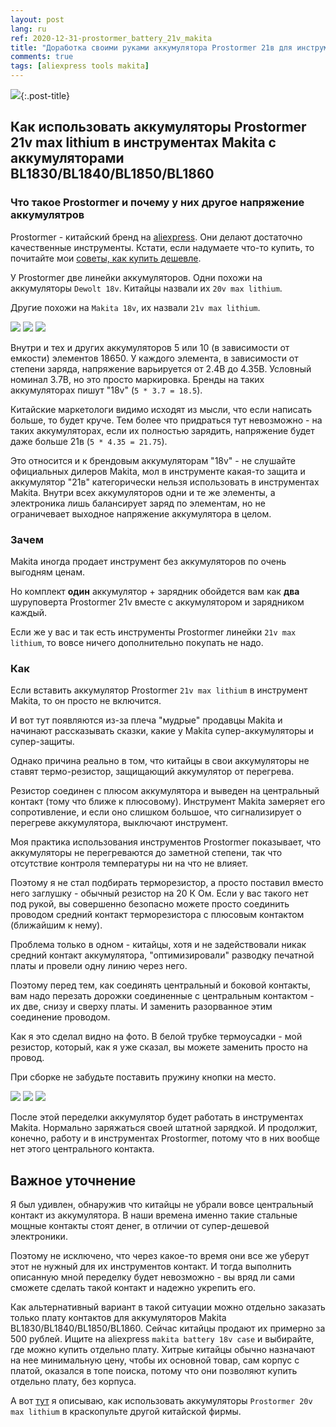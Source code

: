 ```yaml
---
layout: post
lang: ru
ref: 2020-12-31-prostormer_battery_21v_makita
title: "Доработка своими руками аккумулятора Prostormer 21в для инструмента Makita 18в"
comments: true
tags: [aliexpress tools makita]
---
```


![](/images/prostormer_battery_21v_diag.jpg){:.post-title}

## Как использовать аккумуляторы Prostormer 21v max lithium в инструментах Makita с аккумуляторами BL1830/BL1840/BL1850/BL1860

### Что такое Prostormer и почему у них другое напряжение аккумулятров

Prostormer - китайский бренд на [aliexpress](https://prostormer.aliexpress.ru/store/1980617).
Они делают достаточно качественные инструменты.
Кстати, если надумаете что-то купить, то почитайте мои 
[советы, как купить дешевле](https://zen.yandex.ru/media/id/5b4c98de1f242d00a9b974e3/chtoby-kupit-deshevo-instrumenty-prostormer-ispolzuite-eti-sovety-60114efda3e47e7ee8d08cc9).

У Prostormer две линейки аккумуляторов. Одни похожи на аккумуляторы `Dewolt 18v`. 
Китайцы назвали их `20v max lithium`. 

Другие похожи на `Makita 18v`, их назвали `21v max lithium`.

![](/images/prostormer_battery_21v_top.jpg)
![](/images/prostormer_battery_21v_side.jpg)
![](/images/prostormer_battery_21v_back.jpg)

Внутри и тех и других аккумуляторов 5 или 10 (в зависимости от емкости) элементов 18650.
У каждого элемента, в зависимости от степени заряда, напряжение варьируется от 2.4В до 4.35В. 
Условный номинал 3.7В, но это просто маркировка. Бренды на таких аккумуляторах 
пишут "18v" (`5 * 3.7 = 18.5`). 

Китайские маркетологи видимо исходят из мысли, что если написать больше, то будет 
круче. Тем более что придраться тут невозможно - на таких аккумуляторах, если их полностью 
зарядить, напряжение будет даже больше 21в (`5 * 4.35 = 21.75`).

Это относится и к брендовым аккумуляторам "18v" - не слушайте официальных дилеров Makita,
мол в инструменте какая-то защита и аккумулятор "21в" категорически нельзя использовать
в инструментах Makita.
Внутри всех аккумуляторов одни и те же элементы, а электроника лишь балансирует заряд
по элементам, но не ограничевает выходное напряжение аккумулятора в целом.

### Зачем

Makita иногда продает инструмент без аккумуляторов по очень выгодням ценам.

Но комплект **один** аккумулятор + зарядник обойдется вам как **два** шуруповерта Prostormer 
21v вместе с аккумулятором и зарядником каждый.

Если же у вас и так есть инструменты Prostormer линейки `21v max lithium`, то вовсе ничего 
дополнительно покупать не надо.

### Как

Если вставить аккумулятор Prostormer `21v max lithium` в инструмент Makita, то он просто не 
включится.

И вот тут появляются из-за плеча "мудрые" продавцы Makita и начинают рассказывать сказки,
какие у Makita супер-аккумуляторы и супер-защиты.

Однако причина реально в том, что китайцы в свои аккумуляторы не ставят термо-резистор,
защищающий аккумулятор от перегрева. 

Резистор соединен с плюсом аккумулятора и выведен на центральный контакт (тому что ближе к 
плюсовому).
Инструмент Makita замеряет его сопротивление, и если оно слишком большое, что сигнализирует о 
перегреве аккумулятора, выключают инструмент.

Моя практика использования инструментов Prostormer показывает, что аккумуляторы не перегреваются
до заметной степени, так что отсутствие контроля температуры ни на что не влияет.

Поэтому я не стал подбирать терморезистор, а просто поставил вместо него заглушку - обычный резистор
на 20 К Ом. Если у вас такого нет под рукой, вы совершенно безопасно можете просто соединить
проводом средний контакт терморезистора с плюсовым контактом (ближайшим к нему).

Проблема только в одном - китайцы, хотя и не задействовали никак средний контакт аккумулятора,
"оптимизировали" разводку печатной платы и провели одну линию через него.

Поэтому перед тем, как соединять центральный и боковой контакты, вам надо перезать дорожки
соединенные с центральным контактом - их две, снизу и сверху платы.
И заменить разорванное этим соединение проводом.

Как я это сделал видно на фото. В белой трубке термоусадки - мой резистор, который, как я уже
сказал, вы можете заменить просто на провод.

При сборке не забудьте поставить пружину кнопки на место.

![](/images/prostormer_battery_21v_board_top.jpg)
![](/images/prostormer_battery_21v_board_back.jpg)
![](/images/prostormer_battery_21v_board_diag.jpg)

После этой переделки аккумулятор будет работать в инструментах Makita. Нормально заряжаться
своей штатной зарядкой. И продолжит, конечно, работу и в инструментах Prostormer, потому что в 
них вообще нет этого центрального контакта.

## Важное уточнение

Я был удивлен, обнаружив что китайцы не убрали вовсе центральный контакт из аккумулятора.
В наши времена именно такие стальные мощные контакты стоят денег, в отличии от супер-дешевой 
электроники.

Поэтому не исключено, что через какое-то время они все же уберут этот не нужный для их
инструментов контакт. И тогда выполнить описанную мной переделку будет невозможно - вы вряд ли 
сами сможете сделать такой контакт и надежно укрепить его.

Как альтернативный вариант в такой ситуации можно отдельно заказать только плату контактов для
аккумуляторов Makita BL1830/BL1840/BL1850/BL1860. Сейчас китайцы продают их примерно за 500 
рублей. Ищите на aliexpress `makita battery 18v case` и выбирайте, где можно купить отдельно плату.
Хитрые китайцы обычно назначают на нее минимальную цену, чтобы их основной товар, сам корпус
с платой, оказался в топе поиска, потому что они позволяют купить отдельно плату, без корпуса.

А вот [тут](https://zen.yandex.ru/media/id/5b4c98de1f242d00a9b974e3/kak-rasshirit-instrumenty-prostormer-akkumuliatornym-kraskoraspylitelem-5ffea729d65541786b943882) я описываю, как использовать
аккумуляторы `Prostormer 20v max lithium` в краскопульте другой китайской фирмы.

